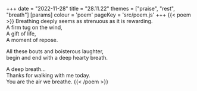 +++
date = "2022-11-28"
title = "28.11.22"
themes = ["praise", "rest", "breath"]
[params]
  colour = 'poem'
  pageKey = 'src/poem.js'
+++
{{< poem >}}
Breathing deeply seems as strenuous as it is rewarding.  
A firm tug on the wind,  
A gift of life,  
A moment of repose.  
  
All these bouts and boisterous laughter,  
begin and end with a deep hearty breath.  
  
A deep breath...  
Thanks for walking with me today.  
You are the air we breathe.
{{< /poem >}}